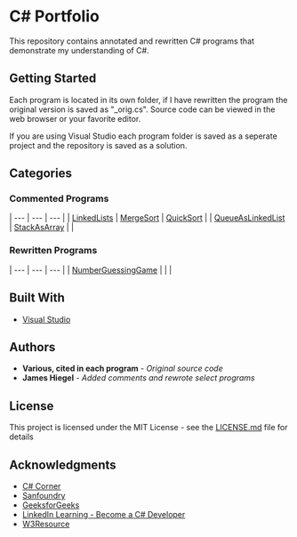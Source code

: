 # C# Portfolio

This repository contains annotated and rewritten C# programs that demonstrate my understanding of C#.

## Getting Started

Each program is located in its own folder, if I have rewritten the program the original version is saved as "\_orig.cs". Source code can be viewed in the web browser or your favorite editor.

If you are using Visual Studio each program folder is saved as a seperate project and the repository is saved as a solution.

## Categories

### Commented Programs

| --- |	--- | --- |
| [LinkedLists](https://github.com/JamesHiegel/CSharp_Portfolio/blob/master/LinkedLists) | [MergeSort](https://github.com/JamesHiegel/CSharp_Portfolio/tree/master/MergeSort) | [QuickSort](https://github.com/JamesHiegel/CSharp_Portfolio/tree/master/QuickSort) |
| [QueueAsLinkedList](https://github.com/JamesHiegel/CSharp_Portfolio/blob/master/QueueAsLinkedList) | [StackAsArray](https://github.com/JamesHiegel/CSharp_Portfolio/blob/master/StackAsArray) | |

### Rewritten Programs

| --- |	--- | --- |
| [NumberGuessingGame](https://github.com/JamesHiegel/CSharp_Portfolio/tree/master/NumberGuessingGame) | | |

## Built With

* [Visual Studio](https://visualstudio.microsoft.com/)

## Authors

* **Various, cited in each program** - *Original source code*
* **James Hiegel** - *Added comments and rewrote select programs*

## License

This project is licensed under the MIT License - see the [LICENSE.md](LICENSE.md) file for details

## Acknowledgments

* [C# Corner](https://www.c-sharpcorner.com/)
* [Sanfoundry](https://www.sanfoundry.com/)
* [GeeksforGeeks](https://www.geeksforgeeks.org/)
* [LinkedIn Learning - Become a C# Developer](https://www.linkedin.com/learning/paths/become-a-c-developer)
* [W3Resource](https://www.w3resource.com/csharp-exercises/)
